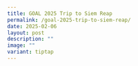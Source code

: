 ```yaml
---
title: GOAL 2025 Trip to Siem Reap
permalink: /goal-2025-trip-to-siem-reap/
date: 2025-02-06
layout: post
description: ""
image: ""
variant: tiptap
---
```

